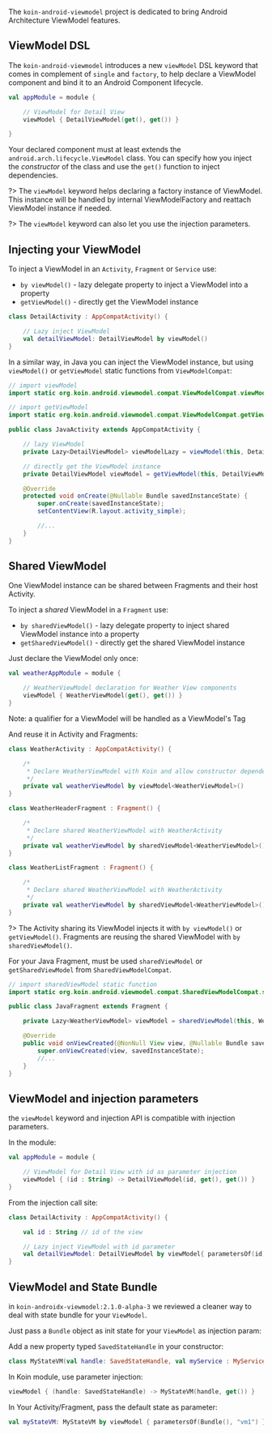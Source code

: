 
The `koin-android-viewmodel` project is dedicated to bring Android Architecture ViewModel features.

## ViewModel DSL

The `koin-android-viewmodel` introduces a new `viewModel` DSL keyword that comes in complement of `single` and `factory`, to help declare a ViewModel
component and bind it to an Android Component lifecycle.

```kotlin
val appModule = module {

    // ViewModel for Detail View
    viewModel { DetailViewModel(get(), get()) }

}
```

Your declared component must at least extends the `android.arch.lifecycle.ViewModel` class. You can specify how you inject the *constructor* of the class
and use the `get()` function to inject dependencies.

?> The `viewModel` keyword helps declaring a factory instance of ViewModel. This instance will be handled by internal ViewModelFactory and reattach ViewModel instance if needed.

?> The `viewModel` keyword can also let you use the injection parameters.

## Injecting your ViewModel

To inject a ViewModel in an `Activity`, `Fragment` or `Service` use:

* `by viewModel()` - lazy delegate property to inject a ViewModel into a property
* `getViewModel()` - directly get the ViewModel instance

```kotlin
class DetailActivity : AppCompatActivity() {

    // Lazy inject ViewModel
    val detailViewModel: DetailViewModel by viewModel()
}
```


In a similar way, in Java you can inject the ViewModel instance, but using `viewModel()` or `getViewModel` static functions from `ViewModelCompat`:

```java
// import viewModel
import static org.koin.android.viewmodel.compat.ViewModelCompat.viewModel;

// import getViewModel
import static org.koin.android.viewmodel.compat.ViewModelCompat.getViewModel;

public class JavaActivity extends AppCompatActivity {

    // lazy ViewModel
    private Lazy<DetailViewModel> viewModelLazy = viewModel(this, DetailViewModel.class);

    // directly get the ViewModel instance
    private DetailViewModel viewModel = getViewModel(this, DetailViewModel.class);

    @Override
    protected void onCreate(@Nullable Bundle savedInstanceState) {
        super.onCreate(savedInstanceState);
        setContentView(R.layout.activity_simple);

        //...
    }
}
```

## Shared ViewModel

One ViewModel instance can be shared between Fragments and their host Activity.

To inject a *shared* ViewModel in a `Fragment` use:

* `by sharedViewModel()` - lazy delegate property to inject shared ViewModel instance into a property
* `getSharedViewModel()` - directly get the shared ViewModel instance

Just declare the ViewModel only once:

```kotlin
val weatherAppModule = module {

    // WeatherViewModel declaration for Weather View components
    viewModel { WeatherViewModel(get(), get()) }
}
```

Note: a qualifier for a ViewModel will be handled as a ViewModel's Tag

And reuse it in Activity and Fragments:

```kotlin
class WeatherActivity : AppCompatActivity() {

    /*
     * Declare WeatherViewModel with Koin and allow constructor dependency injection
     */
    private val weatherViewModel by viewModel<WeatherViewModel>()
}

class WeatherHeaderFragment : Fragment() {

    /*
     * Declare shared WeatherViewModel with WeatherActivity
     */
    private val weatherViewModel by sharedViewModel<WeatherViewModel>()
}

class WeatherListFragment : Fragment() {

    /*
     * Declare shared WeatherViewModel with WeatherActivity
     */
    private val weatherViewModel by sharedViewModel<WeatherViewModel>()
}
```

?> The Activity sharing its ViewModel injects it with `by viewModel()` or `getViewModel()`. Fragments are reusing  the shared ViewModel with `by sharedViewModel()`.

For your Java Fragment, must be used `sharedViewModel` or `getSharedViewModel` from `SharedViewModelCompat`.

```java
// import sharedViewModel static function
import static org.koin.android.viewmodel.compat.SharedViewModelCompat.sharedViewModel;

public class JavaFragment extends Fragment {

    private Lazy<WeatherViewModel> viewModel = sharedViewModel(this, WeatherViewModel.class);

    @Override
    public void onViewCreated(@NonNull View view, @Nullable Bundle savedInstanceState) {
        super.onViewCreated(view, savedInstanceState);
        //...
    }
}
```


## ViewModel and injection parameters

the `viewModel` keyword and injection API is compatible with injection parameters.

In the module:

```kotlin
val appModule = module {

    // ViewModel for Detail View with id as parameter injection
    viewModel { (id : String) -> DetailViewModel(id, get(), get()) }
}
```

From the injection call site:

```kotlin
class DetailActivity : AppCompatActivity() {

    val id : String // id of the view

    // Lazy inject ViewModel with id parameter
    val detailViewModel: DetailViewModel by viewModel{ parametersOf(id)}
}
```

## ViewModel and State Bundle

in `koin-androidx-viewmodel:2.1.0-alpha-3` we reviewed a cleaner way to deal with state bundle for your `ViewModel`.

Just pass a `Bundle` object as init state for your `ViewModel` as injection param:

Add a new property typed `SavedStateHandle` in your constructor:

```kotlin
class MyStateVM(val handle: SavedStateHandle, val myService : MyService) : ViewModel()
```

In Koin module, use parameter injection:

```kotlin
viewModel { (handle: SavedStateHandle) -> MyStateVM(handle, get()) }
```

In Your Activity/Fragment, pass the default state as parameter:

```kotlin
val myStateVM: MyStateVM by viewModel { parametersOf(Bundle(), "vm1") }
```






